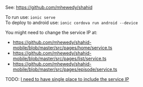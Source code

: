 See: https://github.com/mhewedy/shahid

To run use: `ionic serve`   
To deploy to android use: `ionic cordova run android --device`

You might need to change the service IP at: 
* https://github.com/mhewedy/shahid-mobile/blob/master/src/pages/home/service.ts
* https://github.com/mhewedy/shahid-mobile/blob/master/src/pages/list/service.ts
* https://github.com/mhewedy/shahid-mobile/blob/master/src/pages/episode/service.ts

TODO: [I need to have single place to include the service IP](https://stackoverflow.com/questions/34986922/define-global-constants-in-angular-2)
